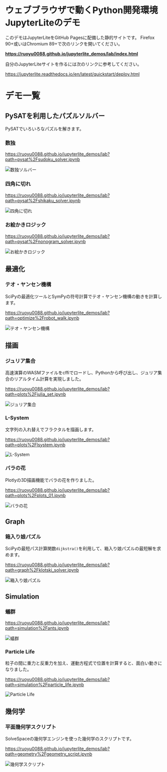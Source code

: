 # ウェブブラウザで動くPython開発環境JupyterLiteのデモ

このデモはJupyterLiteをGitHub Pagesに配備した静的サイトです。 Firefox 90+或いはChromium 89+で次のリンクを開いてください。

**https://ruoyu0088.github.io/jupyterlite_demos/lab/index.html**

自分のJupyterLiteサイトを作るには次のリンクに参考してください。

https://jupyterlite.readthedocs.io/en/latest/quickstart/deploy.html

# デモ一覧

## PySATを利用したパズルソルバー

PySATでいろいろなパズルを解きます。

### 数独

https://ruoyu0088.github.io/jupyterlite_demos/lab?path=pysat%2Fsudoku_solver.ipynb

![数独ソルバー](images/sudoku.png)

### 四角に切れ

https://ruoyu0088.github.io/jupyterlite_demos/lab?path=pysat%2Fshikaku_solver.ipynb

![四角に切れ](images/shikaku.png)

### お絵かきロジック

https://ruoyu0088.github.io/jupyterlite_demos/lab?path=pysat%2Fnonogram_solver.ipynb

![お絵かきロジック](images/nonogram.png)


## 最適化

### テオ・ヤンセン機構

SciPyの最適化ツールとSymPyの符号計算でテオ・ヤンセン機構の動きを計算します。

https://ruoyu0088.github.io/jupyterlite_demos/lab?path=optimize%2Frobot_walk.ipynb

![テオ・ヤンセン機構](images/linkage.png)

## 描画

### ジュリア集合

高速演算のWASMファイルをcffiでロードし、Pythonから呼び出し、ジュリア集合のリアルタイム計算を実現しました。

https://ruoyu0088.github.io/jupyterlite_demos/lab?path=plots%2Fjulia_set.ipynb

![ジュリア集合](images/julia.gif)

### L-System

文字列の入れ替えでフラクタルを描画します。

https://ruoyu0088.github.io/jupyterlite_demos/lab?path=plots%2Flsystem.ipynb

![L-System](images/lsystem.png)

### バラの花

Plotlyの3D描画機能でバラの花を作りました。

https://ruoyu0088.github.io/jupyterlite_demos/lab?path=plots%2Fplots_01.ipynb

![バラの花](images/rose.png)

## Graph

### 箱入り娘パズル

SciPyの最短パス計算関数`dijkstra()`を利用して、箱入り娘パズルの最短解を求めます。

https://ruoyu0088.github.io/jupyterlite_demos/lab?path=graph%2Fklotski_solver.ipynb

![箱入り娘パズル](images/klotski.png)

## Simulation

### 蟻群

https://ruoyu0088.github.io/jupyterlite_demos/lab?path=simulation%2Fants.ipynb

![蟻群](images/ants.gif)

### Particle Life

粒子の間に重力と反重力を加え、運動方程式で位置を計算すると、面白い動きになりました。

https://ruoyu0088.github.io/jupyterlite_demos/lab?path=simulation%2Fparticle_life.ipynb

![Particle Life](images/particle_life.gif)

## 幾何学

### 平面幾何学スクリプト

SolveSpaceの幾何学エンジンを使った幾何学のスクリプトです。

https://ruoyu0088.github.io/jupyterlite_demos/lab?path=geometry%2Fgeometry_script.ipynb

![幾何学スクリプト](images/geometry_script.png)